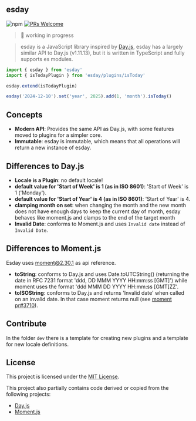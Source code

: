 ## esday

![npm](https://img.shields.io/npm/v/esday) [![PRs Welcome](https://img.shields.io/badge/PRs-welcome-brightgreen.svg)](https://makeapullrequest.com)

> 🚧 working in progress

> esday is a JavaScript library inspired by [Day.js](https://github.com/iamkun/dayjs), esday has a largely similar API to Day.js (v1.11.13), but it is written in TypeScript and fully supports es modules.

```javascript
import { esday } from 'esday'
import { isTodayPlugin } from 'esday/plugins/isToday'

esday.extend(isTodayPlugin)

esday('2024-12-10').set('year', 2025).add(1, 'month').isToday()
```

## Concepts

- **Modern API**: Provides the same API as Day.js, with some features moved to plugins for a simpler core.
- **Immutable**: esday is immutable, which means that all operations will return a new instance of esday.

## Differences to Day.js

- **Locale is a Plugin**: no default locale!
- **default value for 'Start of Week' is 1 (as in ISO 8601)**: 'Start of Week' is 1 ('Monday').
- **default value for 'Start of Year' is 4 (as in ISO 8601)**: 'Start of Year' is 4.
- **clamping month on set**: when changing the month and the new month does not have enough days to keep the current day of month, esday behaves like moment.js and clamps to the end of the target month
- **Invalid Date**: conforms to Moment.js and uses `Invalid date` instead of `Invalid Date`.

## Differences to Moment.js

Esday uses moment@2.30.1 as api reference.

- **toString**: conforms to Day.js and uses Date.toUTCString() (returning the date in RFC 7231 format 'ddd, DD MMM YYYY HH:mm:ss [GMT]') while moment uses the format 'ddd MMM DD YYYY HH:mm:ss [GMT]ZZ'.
- **toISOString**: conforms to Day.js and returns 'Invalid date' when called on an invalid date. In that case moment returns null (see [moment pr#3710](https://github.com/moment/moment/pull/3710)).

## Contribute

In the folder `dev` there is a template for creating new plugins and a template for new locale definitions.

## License

This project is licensed under the [MIT License](LICENSE).

This project also partially contains code derived or copied from the following projects:

- [Day.js](https://github.com/iamkun/dayjs)
- [Moment.js](https://github.com/moment/moment)
